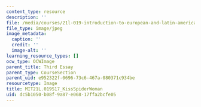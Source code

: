 ```yaml
---
content_type: resource
description: ''
file: /media/courses/21l-019-introduction-to-european-and-latin-american-fiction-great-books-on-the-page-and-on-the-screen-spring-2017/dc5b1050b08f9a87e06817ffa2bcfe05_MIT21L.019S17_KissSpiderWoman.jpg
file_type: image/jpeg
image_metadata:
  caption: ''
  credit: ''
  image-alt: ''
learning_resource_types: []
ocw_type: OCWImage
parent_title: Third Essay
parent_type: CourseSection
parent_uid: e952322f-0696-73c6-467a-080371c934be
resourcetype: Image
title: MIT21L.019S17_KissSpiderWoman
uid: dc5b1050-b08f-9a87-e068-17ffa2bcfe05
---
```

